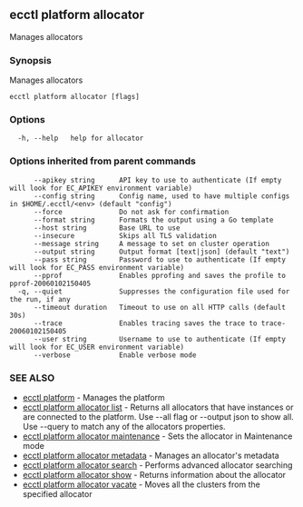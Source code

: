 ## ecctl platform allocator

Manages allocators

### Synopsis

Manages allocators

```
ecctl platform allocator [flags]
```

### Options

```
  -h, --help   help for allocator
```

### Options inherited from parent commands

```
      --apikey string      API key to use to authenticate (If empty will look for EC_APIKEY environment variable)
      --config string      Config name, used to have multiple configs in $HOME/.ecctl/<env> (default "config")
      --force              Do not ask for confirmation
      --format string      Formats the output using a Go template
      --host string        Base URL to use
      --insecure           Skips all TLS validation
      --message string     A message to set on cluster operation
      --output string      Output format [text|json] (default "text")
      --pass string        Password to use to authenticate (If empty will look for EC_PASS environment variable)
      --pprof              Enables pprofing and saves the profile to pprof-20060102150405
  -q, --quiet              Suppresses the configuration file used for the run, if any
      --timeout duration   Timeout to use on all HTTP calls (default 30s)
      --trace              Enables tracing saves the trace to trace-20060102150405
      --user string        Username to use to authenticate (If empty will look for EC_USER environment variable)
      --verbose            Enable verbose mode
```

### SEE ALSO

* [ecctl platform](ecctl_platform.md)	 - Manages the platform
* [ecctl platform allocator list](ecctl_platform_allocator_list.md)	 - Returns all allocators that have instances or are connected to the platform. Use --all flag or --output json to show all. Use --query to match any of the allocators properties.
* [ecctl platform allocator maintenance](ecctl_platform_allocator_maintenance.md)	 - Sets the allocator in Maintenance mode
* [ecctl platform allocator metadata](ecctl_platform_allocator_metadata.md)	 - Manages an allocator's metadata
* [ecctl platform allocator search](ecctl_platform_allocator_search.md)	 - Performs advanced allocator searching
* [ecctl platform allocator show](ecctl_platform_allocator_show.md)	 - Returns information about the allocator
* [ecctl platform allocator vacate](ecctl_platform_allocator_vacate.md)	 - Moves all the clusters from the specified allocator

